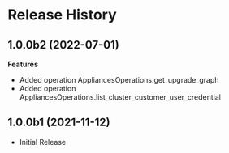 # Release History

## 1.0.0b2 (2022-07-01)

**Features**

  - Added operation AppliancesOperations.get_upgrade_graph
  - Added operation AppliancesOperations.list_cluster_customer_user_credential

## 1.0.0b1 (2021-11-12)

* Initial Release